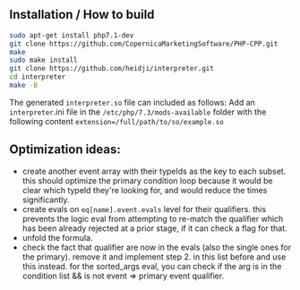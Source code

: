## Installation / How to build
```bash
sudo apt-get install php7.1-dev
git clone https://github.com/CopernicaMarketingSoftware/PHP-CPP.git
make
sudo make install
git clone https://github.com/heidji/interpreter.git
cd interpreter
make -B
```

The generated `interpreter.so` file can included as follows:
Add an `interpreter`.ini file in the `/etc/php/7.3/mods-available` folder with the following content
`extension=/full/path/to/so/example.so`

## Optimization ideas:
- create another event array with their typeIds as the key to each subset. this should optimize the primary condition loop because it would be clear which typeId they're looking for, and would reduce the times significantly.
- create evals on `eq[name].event.evals` level for their qualifiers. this prevents the logic eval from attempting to re-match the qualifier which has been already rejected at a prior stage, if it can check a flag for that.
- unfold the formula.
- check the fact that qualifier are now in the evals (also the single ones for the primary). remove it and implement step 2. in this list before and use this instead. for the sorted_args eval, you can check if the arg is in the condition list && is not event => primary event qualifier.